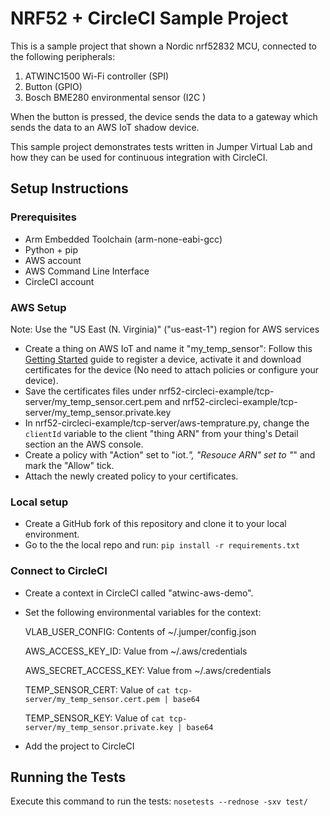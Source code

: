 # NRF52 + CircleCI Sample Project 

This is a sample project that shown a Nordic nrf52832 MCU, connected to the following peripherals:
1. ATWINC1500 Wi-Fi controller (SPI)
2. Button (GPIO)
3. Bosch BME280 environmental sensor (I2C )

When the button is pressed, the device sends the data to a gateway which sends the data to an AWS IoT shadow device.

This sample project demonstrates tests written in Jumper Virtual Lab and how they can be used for continuous integration with CircleCI.

## Setup Instructions
### Prerequisites
- Arm Embedded Toolchain (arm-none-eabi-gcc)
- Python + pip
- AWS account
- AWS Command Line Interface
- CircleCI account

### AWS Setup
Note: Use the "US East (N. Virginia)" ("us-east-1") region for AWS services
- Create a thing on AWS IoT and name it "my_temp_sensor": Follow this [Getting Started](https://docs.aws.amazon.com/iot/latest/developerguide/iot-gs.html) guide to register a device, activate it and download certificates for the device (No need to attach policies or configure your device).
- Save the certificates files under nrf52-circleci-example/tcp-server/my_temp_sensor.cert.pem and nrf52-circleci-example/tcp-server/my_temp_sensor.private.key
- In nrf52-circleci-example/tcp-server/aws-temprature.py, change the `clientId` variable to the client "thing ARN" from your thing's Detail section an the AWS console.
- Create a policy with "Action" set to "iot.*", "Resouce ARN" set to "*" and mark the "Allow" tick.
- Attach the newly created policy to your certificates.

### Local setup
- Create a GitHub fork of this repository and clone it to your local environment.
- Go to the the local repo and run: `pip install -r requirements.txt`

### Connect to CircleCI
- Create a context in CircleCI called "atwinc-aws-demo".
- Set the following environmental variables for the context:

  VLAB_USER_CONFIG: Contents of ~/.jumper/config.json

  AWS_ACCESS_KEY_ID: Value from ~/.aws/credentials
  
  AWS_SECRET_ACCESS_KEY: Value from ~/.aws/credentials
  
  TEMP_SENSOR_CERT: Value of `cat tcp-server/my_temp_sensor.cert.pem | base64`
  
  TEMP_SENSOR_KEY: Value of `cat tcp-server/my_temp_sensor.private.key | base64`

- Add the project to CircleCI

## Running the Tests
Execute this command to run the tests: `nosetests --rednose -sxv test/`
 
